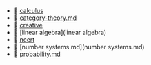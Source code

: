 * 📂 [calculus](calculus)
* 📄 [category-theory.md](category-theory.md)
* 📂 [creative](creative)
* 📂 [linear algebra](linear algebra)
* 📂 [ncert](ncert)
* 📄 [number systems.md](number systems.md)
* 📄 [probability.md](probability.md)

